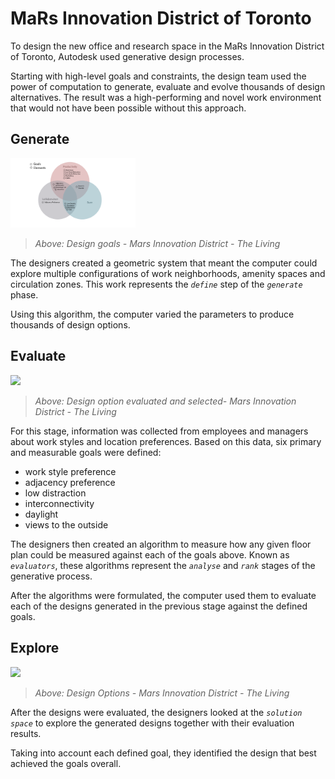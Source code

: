 # MaRs Innovation District of Toronto

To design the new office and research space in the MaRs Innovation District of Toronto, Autodesk used generative design processes. 

Starting with high-level goals and constraints, the design team used the power of computation to generate, evaluate and evolve thousands of design alternatives. The result was a high-performing and novel work environment that would not have been possible without this approach.

## Generate

<img src="../../../assets/intro/mars1.png" style="width:200px;"/>

> _Above: Design goals - Mars Innovation District - The Living_

The designers created a geometric system that meant the computer could explore multiple configurations of work neighborhoods, amenity spaces and circulation zones. This work represents the _`define`_ step of the _`generate`_ phase.

Using this algorithm, the computer varied the parameters to produce thousands of design options.

## Evaluate

<img src="../../../assets/intro/mars2.png" style="width:200px;"/>

> _Above: Design option evaluated and selected- Mars Innovation District - The Living_

For this stage, information was collected from employees and managers about work styles and location preferences. Based on this data, six primary and measurable goals were defined:

* work style preference
* adjacency preference
* low distraction
* interconnectivity
* daylight
* views to the outside

The designers then created an algorithm to measure how any given floor plan could be measured against each of the goals above. Known as _`evaluators`_, these algorithms represent the _`analyse`_ and _`rank`_ stages of the generative process.

After the algorithms were formulated, the computer used them to evaluate each of the designs generated in the previous stage against the defined goals.

## Explore

<img src="../../../assets/intro/mars3.png" style="width:200px;"/>

> _Above: Design Options - Mars Innovation District - The Living_

After the designs were evaluated, the designers looked at the _`solution space`_ to explore the generated designs together with their evaluation results. 

Taking into account each defined goal, they identified the design that best achieved the goals overall.

